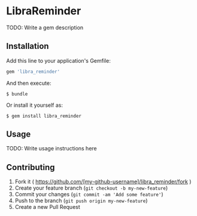 # LibraReminder

TODO: Write a gem description

## Installation

Add this line to your application's Gemfile:

```ruby
gem 'libra_reminder'
```

And then execute:

    $ bundle

Or install it yourself as:

    $ gem install libra_reminder

## Usage

TODO: Write usage instructions here

## Contributing

1. Fork it ( https://github.com/[my-github-username]/libra_reminder/fork )
2. Create your feature branch (`git checkout -b my-new-feature`)
3. Commit your changes (`git commit -am 'Add some feature'`)
4. Push to the branch (`git push origin my-new-feature`)
5. Create a new Pull Request
